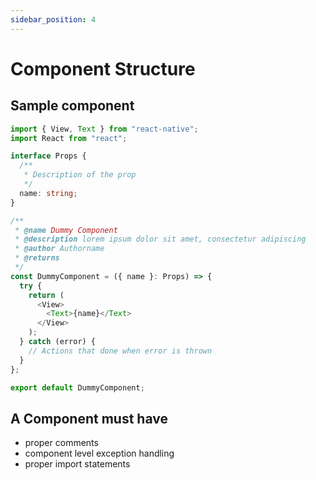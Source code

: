 ```yaml
---
sidebar_position: 4
---
```


# Component Structure

## Sample component

```ts
import { View, Text } from "react-native";
import React from "react";

interface Props {
  /**
   * Description of the prop
   */
  name: string;
}

/**
 * @name Dummy Component
 * @description lorem ipsum dolor sit amet, consectetur adipiscing
 * @author Authorname
 * @returns
 */
const DummyComponent = ({ name }: Props) => {
  try {
    return (
      <View>
        <Text>{name}</Text>
      </View>
    );
  } catch (error) {
    // Actions that done when error is thrown
  }
};

export default DummyComponent;
```

## A Component must have

- proper comments
- component level exception handling
- proper import statements
